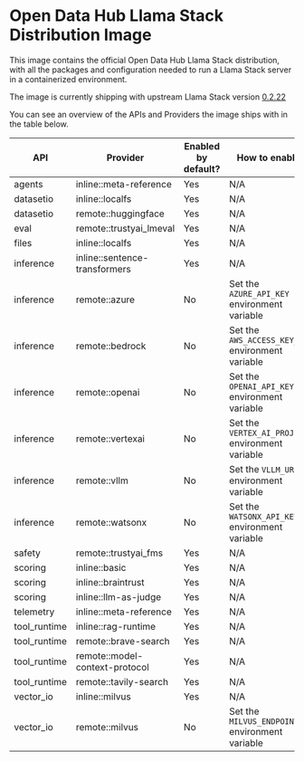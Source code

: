 <!-- This file is automatically generated by scripts/gen_distro_doc.py - do not update manually -->

# Open Data Hub Llama Stack Distribution Image

This image contains the official Open Data Hub Llama Stack distribution, with all the packages and configuration needed to run a Llama Stack server in a containerized environment.

The image is currently shipping with upstream Llama Stack version [0.2.22](https://github.com/llamastack/llama-stack/releases/tag/v0.2.22)

You can see an overview of the APIs and Providers the image ships with in the table below.

| API | Provider | Enabled by default? | How to enable |
|-----|----------|---------------------|---------------|
| agents | inline::meta-reference | Yes | N/A |
| datasetio | inline::localfs | Yes | N/A |
| datasetio | remote::huggingface | Yes | N/A |
| eval | remote::trustyai_lmeval | Yes | N/A |
| files | inline::localfs | Yes | N/A |
| inference | inline::sentence-transformers | Yes | N/A |
| inference | remote::azure | No | Set the `AZURE_API_KEY` environment variable |
| inference | remote::bedrock | No | Set the `AWS_ACCESS_KEY_ID` environment variable |
| inference | remote::openai | No | Set the `OPENAI_API_KEY` environment variable |
| inference | remote::vertexai | No | Set the `VERTEX_AI_PROJECT` environment variable |
| inference | remote::vllm | No | Set the `VLLM_URL` environment variable |
| inference | remote::watsonx | No | Set the `WATSONX_API_KEY` environment variable |
| safety | remote::trustyai_fms | Yes | N/A |
| scoring | inline::basic | Yes | N/A |
| scoring | inline::braintrust | Yes | N/A |
| scoring | inline::llm-as-judge | Yes | N/A |
| telemetry | inline::meta-reference | Yes | N/A |
| tool_runtime | inline::rag-runtime | Yes | N/A |
| tool_runtime | remote::brave-search | Yes | N/A |
| tool_runtime | remote::model-context-protocol | Yes | N/A |
| tool_runtime | remote::tavily-search | Yes | N/A |
| vector_io | inline::milvus | Yes | N/A |
| vector_io | remote::milvus | No | Set the `MILVUS_ENDPOINT` environment variable |
